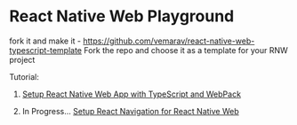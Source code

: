 # React Native Web Playground

fork it and make it - https://github.com/vemarav/react-native-web-typescript-template
Fork the repo and choose it as a template for your RNW project

Tutorial:

1. [Setup React Native Web App with TypeScript and WebPack](https://blog.kiprosh.com/setup-react-native-web-app-with-typescript-and-webpack/)

2. In Progress... [Setup React Navigation for React Native Web]()

